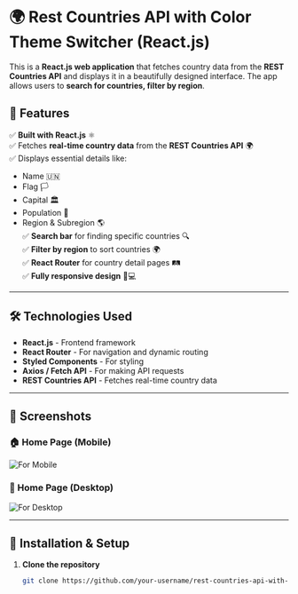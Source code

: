 # 🌍 Rest Countries API with Color Theme Switcher (React.js)

This is a **React.js web application** that fetches country data from the **REST Countries API** and displays it in a beautifully designed interface. The app allows users to **search for countries, filter by region**.  

## 🚀 Features

✅ **Built with React.js** ⚛️  
✅ Fetches **real-time country data** from the **REST Countries API** 🌍  
✅ Displays essential details like:  
   - Name 🇺🇳  
   - Flag 🏳️  
   - Capital 🏛️  
   - Population 👥  
   - Region & Subregion 🌎  
✅ **Search bar** for finding specific countries 🔍  
✅ **Filter by region** to sort countries 🌍  
✅ **React Router** for country detail pages 🛤️  
✅ **Fully responsive design** 📱💻  

---

## 🛠️ Technologies Used

- **React.js** - Frontend framework  
- **React Router** - For navigation and dynamic routing  
- **Styled Components** - For styling  
- **Axios / Fetch API** - For making API requests  
- **REST Countries API** - Fetches real-time country data  

---

## 📸 Screenshots

### 🏠 Home Page (Mobile)
![For Mobile](./assets/mobile.png)

### 🌙 Home Page (Desktop)
![For Desktop](./assets/desktop.png)

---

## 🔧 Installation & Setup

1. **Clone the repository**  
   ```bash
   git clone https://github.com/your-username/rest-countries-api-with-color-theme-switcher-master.git

